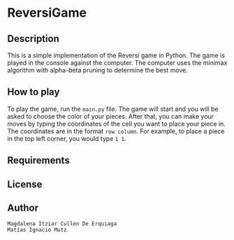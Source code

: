 # ReversiGame

## Description
This is a simple implementation of the Reversi game in Python. The game is played in the console against the computer.
The computer uses the minimax algorithm with alpha-beta pruning to determine the best move.

## How to play
To play the game, run the `main.py` file. The game will start and you will be asked to choose the color of your pieces.
After that, you can make your moves by typing the coordinates of the cell you want to place your piece in. The
coordinates are in the format `row column`. For example, to place a piece in the top left corner, you would type `1 1`.

## Requirements


## License


## Author
```
Magdalena Itziar Cullen De Erquiaga
Matías Ignacio Mutz
```